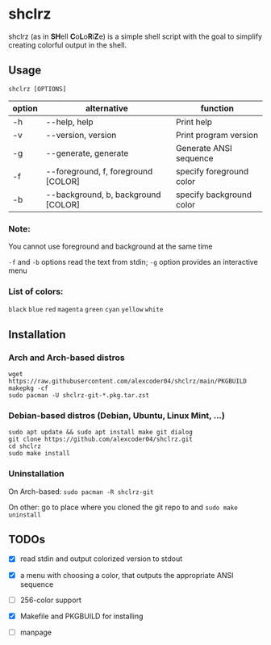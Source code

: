 
# shclrz

shclrz (as in **SH**ell **C**o**L**o**R**i**Z**e) is a simple shell script with
the goal to simplify creating colorful output in the shell.

## Usage

```
shclrz [OPTIONS]
```

| option | alternative                         | function                 |
|--------|-------------------------------------|--------------------------|
| -h     | --help, help                        | Print help               |
| -v     | --version, version                  | Print program version    |
| -g     | --generate, generate                | Generate ANSI sequence   |
| -f     | --foreground, f, foreground [COLOR] | specify foreground color |
| -b     | --background, b, background [COLOR] | specify background color |

### Note:

You cannot use foreground and background at the same time

`-f` and `-b` options read the text from stdin; `-g` option provides an
interactive menu

### List of colors:

`black` `blue` `red` `magenta` `green` `cyan` `yellow` `white`

## Installation

### Arch and Arch-based distros

```
wget https://raw.githubusercontent.com/alexcoder04/shclrz/main/PKGBUILD
makepkg -cf
sudo pacman -U shclrz-git-*.pkg.tar.zst
```

### Debian-based distros (Debian, Ubuntu, Linux Mint, ...)

```
sudo apt update && sudo apt install make git dialog
git clone https://github.com/alexcoder04/shclrz.git
cd shclrz
sudo make install
```

### **Un**installation

On Arch-based: `sudo pacman -R shclrz-git`

On other: go to place where you cloned the git repo to and `sudo make uninstall`

## TODOs

 - [X] read stdin and output colorized version to stdout
 - [X] a menu with choosing a color, that outputs the appropriate ANSI sequence
 - [ ] 256-color support
 - [X] Makefile and PKGBUILD for installing
 - [ ] manpage


